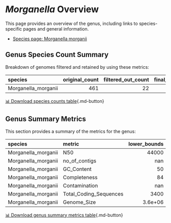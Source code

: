 # *Morganella* Overview
This page provides an overview of the genus, including links to species-specific pages and general information.

- [Species page: Morganella morganii](Morganella_morganii/index.md)
## Genus Species Count Summary
Breakdown of genomes filtered and retained by using these metrics:

| species             |   original_count |   filtered_out_count |   final_count |
|:--------------------|-----------------:|---------------------:|--------------:|
| Morganella_morganii |              461 |                   22 |           439 |


[📊 Download species counts table](species_counts.csv){.md-button}
## Genus Summary Metrics
This section provides a summary of the metrics for the genus:

| species             | metric                 |   lower_bounds |   upper_bounds |
|:--------------------|:-----------------------|---------------:|---------------:|
| Morganella_morganii | N50                    |    44000       |      nan       |
| Morganella_morganii | no_of_contigs          |      nan       |      240       |
| Morganella_morganii | GC_Content             |       50       |       52       |
| Morganella_morganii | Completeness           |       84       |      nan       |
| Morganella_morganii | Contamination          |      nan       |       21       |
| Morganella_morganii | Total_Coding_Sequences |     3400       |     4400       |
| Morganella_morganii | Genome_Size            |        3.6e+06 |        4.5e+06 |


[📊 Download genus summary metrics table](genus_summary_metrics.csv){.md-button}
